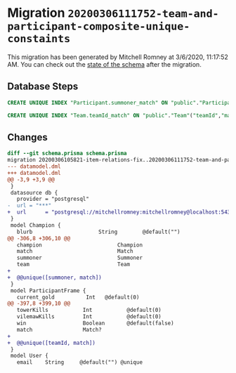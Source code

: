 # Migration `20200306111752-team-and-participant-composite-unique-constaints`

This migration has been generated by Mitchell Romney at 3/6/2020, 11:17:52 AM.
You can check out the [state of the schema](./schema.prisma) after the migration.

## Database Steps

```sql
CREATE UNIQUE INDEX "Participant.summoner_match" ON "public"."Participant"("summoner","match")

CREATE UNIQUE INDEX "Team.teamId_match" ON "public"."Team"("teamId","match")
```

## Changes

```diff
diff --git schema.prisma schema.prisma
migration 20200306105821-item-relations-fix..20200306111752-team-and-participant-composite-unique-constaints
--- datamodel.dml
+++ datamodel.dml
@@ -3,9 +3,9 @@
 }
 datasource db {
   provider = "postgresql"
-  url = "***"
+  url      = "postgresql://mitchellromney:mitchellromney@localhost:5432/ally-backend"
 }
 model Champion {
   blurb                     String        @default("")
@@ -306,8 +306,10 @@
   champion                        Champion
   match                           Match
   summoner                        Summoner
   team                            Team
+
+  @@unique([summoner, match])
 }
 model ParticipantFrame {
   current_gold          Int   @default(0)
@@ -397,8 +399,10 @@
   towerKills           Int           @default(0)
   vilemawKills         Int           @default(0)
   win                  Boolean       @default(false)
   match                Match?
+
+  @@unique([teamId, match])
 }
 model User {
   email    String     @default("") @unique
```


